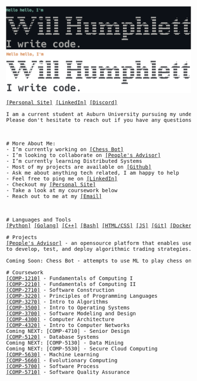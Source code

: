 ![Personal Site](./dark-mode.png#gh-dark-mode-only)
![Personal Site](./light-mode.png#gh-light-mode-only)

<pre>
<a href="https://willhumphlett.com/">[Personal Site]</a> <a href="https://www.linkedin.com/in/WillHumphlett/">[LinkedIn]</a> <a href="https://discordapp.com/users/yotta#4099/">[Discord]</a>

I am a current student at Auburn University pursuing my undergrad in software engineering.
Please don't hesitate to reach out if you have any questions!


⠀⠀⠀⠀⠀⠀⠀⠀⠀⠀⠀⠀                                                                ⣠⣴⣶⡟⠀⠀⠀⠀⠀⠀⠀⠀⠀⠀⠀⠀⠀⠀
# More About Me:  ⠀⠀⠀⠀⠀⠀⠀⠀⠀⠀                                              ⣰⣾⣿⣿⣿⠀⢸⣿⣿⣿⣿⣶⣶⣤⣀⠀⠀⠀⠀⠀
- I’m currently working on <a href="https://github.com/wumphlett/Chess-Bot">[Chess Bot]</a>  ⠀     ⠀⠀⠀⠀                  ⢀⣴⡇⢀⣾⣿⣿⣿⣿⣿⠀⣾⣿⣿⣿⣿⣿⣿⣿⠿⠓⠀⠀
- I’m looking to collaborate on <a href="https://github.com/wumphlett/Peoples-Advisor">[People's Advisor]</a>  ⠀⠀⠀     ⠀      ⣰⣿⣿⡀⢸⣿⣿⣿⣿⣿⣿⠀⣿⣿⣿⣿⣿⣿⠟⠁⣠⣄⠀⠀⠀
- I’m currently learning Distributed Systems  ⠀     ⠀⠀            ⢠⣿⣿⣿⣇⠀⢿⣿⣿⣿⣿⣿⠀⢻⣿⣿⣿⡿⢃⣠⣾⣿⣿⣧⡀⠀⠀
- Most of my projects are available on <a href="https://github.com/wumphlett?tab=repositories">[Github]</a>  ⠀     ⠀⠀         ⢸⣿⣿⣿⣿⣆⠘⢿⣿⡿⠛⢉⠀⠀⠉⠙⠛⣠⣿⣿⣿⣿⣿⣿⣷⠀⠀
- Ask me about anything tech related, I am happy to help       ⠀⠀⠠⣾⣿⣿⣿⣿⣿⣧⠈⠋⢀⣴⣧⠀⣿⡏⢠⡀⢸⣿⣿⣿⣿⣿⣿⣿⡇⠀
- Feel free to ping me on <a href="https://www.linkedin.com/in/WillHumphlett/">[LinkedIn]</a>       ⠀⠀                    ⣀⠙⢿⣿⣿⣿⣿⣿⠇⢠⣿⣿⣿⡄⠹⠃⠼⠃⠈⠉⠛⠛⠛⠛⠛⠻⠇⠀
- Checkout my <a href="https://willhumphlett.com/">[Personal Site]</a>  ⠀                                ⢸⡟⢠⣤⠉⠛⠿⢿⣿⠀⢸⣿⡿⠋⣠⣤⣄⠀⣾⣿⣿⣶⣶⣶⣦⡄⠀⠀⠀
- Take a look at my coursework below  ⠀                         ⠸⠀⣾⠏⣸⣷⠂⣠⣤⠀⠘⢁⣴⣾⣿⣿⣿⡆⠘⣿⣿⣿⣿⣿⣿⠀⠀⠀⠀
- Reach out to me at my <a href="mailto:will@humphlett.net">[Email]</a>       ⠀⠀⠀                          ⠛⠀⣿⡟⠀⢻⣿⡄⠸⣿⣿⣿⣿⣿⣿⣿⡀⠘⣿⣿⣿⣿⠟⠀⠀⠀⠀
⠀⠀⠀⠀⠀                                                                ⣿⠇⠀⠀⢻⡿⠀⠈⠻⣿⣿⣿⣿⣿⡇⠀⢹⣿⠿⠋⠀⠀⠀⠀⠀
⠀⠀⠀⠀⠀                                                                ⠋⠀⠀⠀⡘⠁⠀⠀⠀⠀⠀⠀⠀⠀⠀⠀⠈⠁⠀⠀

# Languages and Tools
<a href="https://www.python.org" target="_blank">[Python]</a> <a href="https://go.dev/" target="_blank">[Golang]</a> <a href="https://www.cplusplus.org/" target="_blank">[C++]</a> <a href="https://www.gnu.org/software/bash/" target="_blank">[Bash]</a> <a href="https://html.spec.whatwg.org/" target="_blank">[HTML/CSS]</a> <a href="https://developer.mozilla.org/en-US/docs/Web/JavaScript" target="_blank">[JS]</a> <a href="https://git-scm.com/" target="_blank">[Git]</a> <a href="https://www.docker.com/" target="_blank">[Docker]</a>

# Projects
<a href="https://github.com/wumphlett/Peoples-Advisor" target="_blank">[People's Advisor]</a> - an opensource platform that enables users with varying amounts of coding experience
to develop, test, and deploy algorithmic trading strategies.

Coming Soon: Chess Bot - attempts to use ML to play chess online and not suck.

# Coursework
<a href="https://github.com/wumphlett/COMP-1210" target="_blank">[COMP-1210]</a> - Fundamentals of Computing I
<a href="https://github.com/wumphlett/COMP-2210" target="_blank">[COMP-2210]</a> - Fundamentals of Computing II
<a href="https://github.com/wumphlett/COMP-2710" target="_blank">[COMP-2710]</a> - Software Construction
<a href="https://github.com/wumphlett/COMP-3220" target="_blank">[COMP-3220]</a> - Principles of Programming Languages
<a href="https://github.com/wumphlett/COMP-3270" target="_blank">[COMP-3270]</a> - Intro to Algorithms
<a href="https://github.com/wumphlett/COMP-3500" target="_blank">[COMP-3500]</a> - Intro to Operating Systems
<a href="https://github.com/wumphlett/COMP-3700" target="_blank">[COMP-3700]</a> - Software Modeling and Design
<a href="https://github.com/wumphlett/COMP-4300" target="_blank">[COMP-4300]</a> - Computer Architecture
<a href="https://github.com/wumphlett/COMP-4320" target="_blank">[COMP-4320]</a> - Intro to Computer Networks
Coming NEXT: [COMP-4710] - Senior Design
<a href="https://github.com/wumphlett/COMP-5120" target="_blank">[COMP-5120]</a> - Database Systems
Coming NEXT: [COMP-5130] - Data Mining
Coming NEXT: [COMP-5530] - Secure Cloud Computing
<a href="https://github.com/wumphlett/COMP-5630" target="_blank">[COMP-5630]</a> - Machine Learning
<a href="https://github.com/wumphlett/COMP-5660" target="_blank">[COMP-5660]</a> - Evolutionary Computing
<a href="https://github.com/wumphlett/COMP-5700" target="_blank">[COMP-5700]</a> - Software Process
<a href="https://github.com/wumphlett/COMP-5710" target="_blank">[COMP-5710]</a> - Software Quality Assurance
</pre>

<!--
⠀⠀⠀⠀⠀⠀⠀⠀⠀⠀⠀⠀⣠⣴⣶⡟⠀⠀⠀⠀⠀⠀⠀⠀⠀⠀⠀⠀⠀⠀
⠀⠀⠀⠀⠀⠀⠀⠀⠀⠀⣰⣾⣿⣿⣿⠀⢸⣿⣿⣿⣿⣶⣶⣤⣀⠀⠀⠀⠀⠀
⠀⠀⠀⠀⠀⢀⣴⡇⢀⣾⣿⣿⣿⣿⣿⠀⣾⣿⣿⣿⣿⣿⣿⣿⠿⠓⠀⠀⠀⠀
⠀⠀⠀⠀⣰⣿⣿⡀⢸⣿⣿⣿⣿⣿⣿⠀⣿⣿⣿⣿⣿⣿⠟⠁⣠⣄⠀⠀⠀⠀
⠀⠀⠀⢠⣿⣿⣿⣇⠀⢿⣿⣿⣿⣿⣿⠀⢻⣿⣿⣿⡿⢃⣠⣾⣿⣿⣧⡀⠀⠀
⠀⠀⠀⢸⣿⣿⣿⣿⣆⠘⢿⣿⡿⠛⢉⠀⠀⠉⠙⠛⣠⣿⣿⣿⣿⣿⣿⣷⠀⠀
⠀⠀⠠⣾⣿⣿⣿⣿⣿⣧⠈⠋⢀⣴⣧⠀⣿⡏⢠⡀⢸⣿⣿⣿⣿⣿⣿⣿⡇⠀
⠀⠀⣀⠙⢿⣿⣿⣿⣿⣿⠇⢠⣿⣿⣿⡄⠹⠃⠼⠃⠈⠉⠛⠛⠛⠛⠛⠻⠇⠀
⠀⢸⡟⢠⣤⠉⠛⠿⢿⣿⠀⢸⣿⡿⠋⣠⣤⣄⠀⣾⣿⣿⣶⣶⣶⣦⡄⠀⠀⠀
⠀⠸⠀⣾⠏⣸⣷⠂⣠⣤⠀⠘⢁⣴⣾⣿⣿⣿⡆⠘⣿⣿⣿⣿⣿⣿⠀⠀⠀⠀
⠀⠀⠀⠛⠀⣿⡟⠀⢻⣿⡄⠸⣿⣿⣿⣿⣿⣿⣿⡀⠘⣿⣿⣿⣿⠟⠀⠀⠀⠀
⠀⠀⠀⠀⠀⣿⠇⠀⠀⢻⡿⠀⠈⠻⣿⣿⣿⣿⣿⡇⠀⢹⣿⠿⠋⠀⠀⠀⠀⠀
⠀⠀⠀⠀⠀⠋⠀⠀⠀⡘⠁⠀⠀⠀⠀⠀⠀⠀⠀⠀⠀⠈⠁⠀⠀⠀⠀⠀⠀⠀
-->
